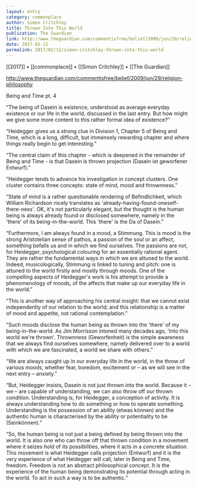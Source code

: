 ```yaml
---
layout: entry
category: commonplace
author: Simon Critchley
title: Thrown Into This World
publication: The Guardian
link: http://www.theguardian.com/commentisfree/belief/2009/jun/29/religion-philosophy
date: 2017-02-12
permalink: 2017/02/12/simon-critchley-thrown-into-this-world
---
```


[[2017]] • [[commonplace]] • [[Simon Critchley]] • [[The Guardian]] 

http://www.theguardian.com/commentisfree/belief/2009/jun/29/religion-philosophy

Being and Time pt. 4

“The being of Dasein is existence, understood as average everyday existence or our life in the world, discussed in the last entry. But how might we give some more content to this rather formal idea of existence?”

“Heidegger gives us a strong clue in Division 1, Chapter 5 of Being and Time, which is a long, difficult, but immensely rewarding chapter and where things really begin to get interesting.”

“The central claim of this chapter - which is deepened in the remainder of Being and Time - is that Dasein is thrown projection (Dasein ist geworfener Entwurf).”

“Heidegger tends to advance his investigation in concept clusters. One cluster contains three concepts: state of mind, mood and thrownness.”

“State of mind is a rather questionable rendering of Befindlichkeit, which William Richardson nicely translates as 'already-having-found-oneself-there-ness'. OK, it's not particularly elegant, but the thought is the human being is always already found or disclosed somewhere, namely in the 'there' of its being-in-the-world. This 'there' is the Da of Dasein.”

“Furthermore, I am always found in a mood, a Stimmung. This is mood is the strong Aristotelian sense of pathos, a passion of the soul or an affect, something befalls us and in which we find ourselves. The passions are not, for Heidegger, psychological colouring for an essentially rational agent. They are rather the fundamental ways in which we are attuned to the world. Indeed, musicologically, Stimmung is linked to tuning and pitch: one is attuned to the world firstly and mostly through moods. One of the compelling aspects of Heidegger's work is his attempt to provide a phenomenology of moods, of the affects that make up our everyday life in the world.”

“This is another way of approaching his central insight: that we cannot exist independently of our relation to the world; and this relationship is a matter of mood and appetite, not rational contemplation.”

“Such moods disclose the human being as thrown into the 'there' of my being-in-the-world. As Jim Morrisson intoned many decades ago, 'Into this world we're thrown'. Thrownness (Geworfenheit) is the simple awareness that we always find ourselves somewhere, namely delivered over to a world with which we are fascinated, a world we share with others.”

“We are always caught up in our everyday life in the world, in the throw of various moods, whether fear, boredom, excitement or – as we will see in the next entry – anxiety.”

“But, Heidegger insists, Dasein is not just thrown into the world. Because it – we – are capable of understanding, we can also throw off our thrown condition. Understanding is, for Heidegger, a conception of activity. It is always understanding how to do something or how to operate something. Understanding is the possession of an ability (etwas können) and the authentic human is characterised by the ability or potentiality to be (Seinkönnen).”

“So, the human being is not just a being defined by being thrown into the world. It is also one who can throw off that thrown condition in a movement where it seizes hold of its possibilities, where it acts in a concrete situation. This movement is what Heidegger calls projection (Entwurf) and it is the very experience of what Heidegger will call, later in Being and Time, freedom. Freedom is not an abstract philosophical concept. It is the experience of the human being demonstrating its potential through acting in the world. To act in such a way is to be authentic.”
